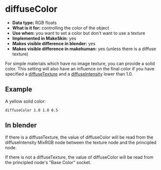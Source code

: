 # diffuseColor

* __Data type:__ RGB floats
* __What is it for:__ controlling the color of the object
* __Use when:__ you want to set a color but don't want to use a texture
* __Implemented in MakeSkin:__ yes 
* __Makes visible difference in blender:__ yes
* __Makes visible difference in makehuman:__ yes (unless there is a diffuse texture)

For simple materials which have no image texture, you can provide a solid color. This setting
will also have an influence on the final color if you have specified a [diffuseTexture](diffuseTexture.md)
and a [diffuseIntensity](diffuseIntensity.md) lower than 1.0.

## Example

A yellow solid color:

    diffuseColor 1.0 1.0 0.5

## In blender

If there is a diffuseTexture, the value of diffuseColor will be read from the diffuseIntensity
MixRGB node between the texture node and the principled node.

If there is not a diffuseTexture, the value of diffuseColor will be read from the principled
node's "Base Color" socket.
